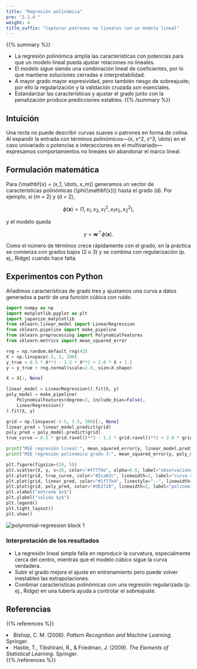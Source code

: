 ```yaml
---
title: "Regresión polinómica"
pre: "2.1.4 "
weight: 4
title_suffix: "Capturar patrones no lineales con un modelo lineal"
---
```


{{% summary %}}
- La regresión polinómica amplía las características con potencias para que un modelo lineal pueda ajustar relaciones no lineales.
- El modelo sigue siendo una combinación lineal de coeficientes, por lo que mantiene soluciones cerradas e interpretabilidad.
- A mayor grado mayor expresividad, pero también riesgo de sobreajuste; por ello la regularización y la validación cruzada son esenciales.
- Estandarizar las características y ajustar el grado junto con la penalización produce predicciones estables.
{{% /summary %}}

## Intuición
Una recta no puede describir curvas suaves o patrones en forma de colina. Al expandir la entrada con términos polinómicos—\(x, x^2, x^3, \dots\) en el caso univariado o potencias e interacciones en el multivariado—expresamos comportamientos no lineales sin abandonar el marco lineal.

## Formulación matemática
Para \(\mathbf{x} = (x_1, \dots, x_m)\) generamos un vector de características polinómicas \(\phi(\mathbf{x})\) hasta el grado \(d\). Por ejemplo, si \(m = 2\) y \(d = 2\),

$$
\phi(\mathbf{x}) = (1, x_1, x_2, x_1^2, x_1 x_2, x_2^2),
$$

y el modelo queda

$$
y = \mathbf{w}^\top \phi(\mathbf{x}).
$$

Como el número de términos crece rápidamente con el grado, en la práctica se comienza con grados bajos (2 o 3) y se combina con regularización (p. ej., Ridge) cuando hace falta.

## Experimentos con Python
Añadimos características de grado tres y ajustamos una curva a datos generados a partir de una función cúbica con ruido.

```python
import numpy as np
import matplotlib.pyplot as plt
import japanize_matplotlib
from sklearn.linear_model import LinearRegression
from sklearn.pipeline import make_pipeline
from sklearn.preprocessing import PolynomialFeatures
from sklearn.metrics import mean_squared_error

rng = np.random.default_rng(42)
X = np.linspace(-3, 3, 200)
y_true = 0.5 * X**3 - 1.2 * X**2 + 2.0 * X + 1.5
y = y_true + rng.normal(scale=2.0, size=X.shape)

X = X[:, None]

linear_model = LinearRegression().fit(X, y)
poly_model = make_pipeline(
    PolynomialFeatures(degree=3, include_bias=False),
    LinearRegression()
).fit(X, y)

grid = np.linspace(-3.5, 3.5, 300)[:, None]
linear_pred = linear_model.predict(grid)
poly_pred = poly_model.predict(grid)
true_curve = 0.5 * grid.ravel()**3 - 1.2 * grid.ravel()**2 + 2.0 * grid.ravel() + 1.5

print("MSE regresión lineal:", mean_squared_error(y, linear_model.predict(X)))
print("MSE regresión polinómica grado 3:", mean_squared_error(y, poly_model.predict(X)))

plt.figure(figsize=(10, 5))
plt.scatter(X, y, s=20, color="#ff7f0e", alpha=0.6, label="observaciones")
plt.plot(grid, true_curve, color="#2ca02c", linewidth=2, label="curva real")
plt.plot(grid, linear_pred, color="#1f77b4", linestyle="--", linewidth=2, label="regresión lineal")
plt.plot(grid, poly_pred, color="#d62728", linewidth=2, label="polinómica grado 3")
plt.xlabel("entrada $x$")
plt.ylabel("salida $y$")
plt.legend()
plt.tight_layout()
plt.show()
```

![polynomial-regression block 1](/images/basic/regression/polynomial-regression_block01.svg)

### Interpretación de los resultados
- La regresión lineal simple falla en reproducir la curvatura, especialmente cerca del centro, mientras que el modelo cúbico sigue la curva verdadera.
- Subir el grado mejora el ajuste en entrenamiento pero puede volver inestables las extrapolaciones.
- Combinar características polinómicas con una regresión regularizada (p. ej., Ridge) en una tubería ayuda a controlar el sobreajuste.

## Referencias
{{% references %}}
<li>Bishop, C. M. (2006). <i>Pattern Recognition and Machine Learning</i>. Springer.</li>
<li>Hastie, T., Tibshirani, R., &amp; Friedman, J. (2009). <i>The Elements of Statistical Learning</i>. Springer.</li>
{{% /references %}}
